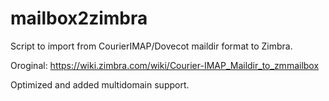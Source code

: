 # mailbox2zimbra
Script to import from CourierIMAP/Dovecot maildir format to Zimbra.

Oroginal: https://wiki.zimbra.com/wiki/Courier-IMAP_Maildir_to_zmmailbox

Optimized and added multidomain support.
